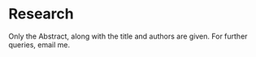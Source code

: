 # Research
Only the Abstract, along with the title and authors are given.
For further queries, email me.
